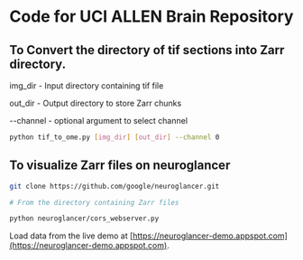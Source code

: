 # Code for UCI ALLEN Brain Repository


## To Convert the directory of tif sections into Zarr directory. 

img_dir - Input directory containing tif file

out_dir - Output directory to store Zarr chunks

--channel - optional argument to select channel

```bash
python tif_to_ome.py [img_dir] [out_dir] --channel 0 
```

## To visualize Zarr files on neuroglancer

```bash
git clone https://github.com/google/neuroglancer.git

# From the directory containing Zarr files

python neuroglancer/cors_webserver.py
```

Load data from the live demo at [https://neuroglancer-demo.appspot.com](https://neuroglancer-demo.appspot.com).
